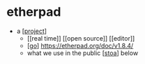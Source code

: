 # etherpad

- a [[project]]
  - [[real time]] [[open source]] [[editor]]
  - [[go]] https://etherpad.org/doc/v1.8.4/
  - what we use in the public [[stoa]] below


[//begin]: # "Autogenerated link references for markdown compatibility"
[project]: project "Project"
[go]: go "Go"
[stoa]: stoa "Stoa"
[//end]: # "Autogenerated link references"